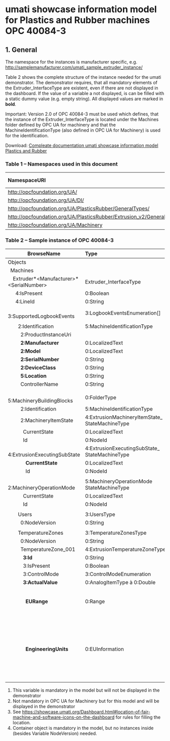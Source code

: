 # umati showcase information model for Plastics and Rubber machines OPC 40084-3

## 1. General

The namespace for the instances is manufacturer specific, e.g. <http://samplemanufacturer.com/umati_sample_extruder_instance/>

Table 2 shows the complete structure of the instance needed for the umati demonstrator. The demonstrator requires, that all mandatory elements of the Extruder_InterfaceType are existent, even if there are not displayed in the dashboard. If the value of a variable a not displayed, is can be filled with a static dummy value (e.g. empty string). All displayed values are marked in **bold**.

Important: Version 2.0 of OPC 40084-3 must be used which defines, that the instance of the Extruder_InterfaceType is located under the Machines folder defined by OPC UA for machinery and that the MachineIdentificationType (also defined in OPC UA for Machinery) is used for the identification.

Download: [Compleate documentation umati showcase information model Plastics and Rubber](https://github.com/umati/Showcase/tree/main/img/PlasticsRubber/PR_40084-3_PDF.pdf)

### Table 1 – Namespaces used in this document

| **NamespaceURI**                                                        | **Namespace Index** | **Example**              |
| :---------------------------------------------------------------------- | :------------------ | :----------------------- |
| <http://opcfoundation.org/UA/>                                          | 0                   | 0:NodeVersion            |
| <http://opcfoundation.org/UA/DI/>                                       | 2                   | 2:DeviceClass            |
| <http://opcfoundation.org/UA/PlasticsRubber/GeneralTypes/>              | 3                   | 3:MachineInformationType |
| <http://opcfoundation.org/UA/PlasticsRubber/Extrusion_v2/GeneralTypes/> | 4                   | 4:ExtrusionDeviceType    |
| <http://opcfoundation.org/UA/Machinery>                                 | 5                   | 5:Machines               |

### Table 2 – Sample instance of OPC 40084-3

<!-- textlint-disable -->

| **BrowseName**                                                   | **Type**                                            | **Example Value**                                                                                                                                                  | **Remarks** |
| ---------------------------------------------------------------- | :-------------------------------------------------- | :----------------------------------------------------------------------------------------------------------------------------------------------------------------- | :---------- |
| Objects                                                          |                                                     |                                                                                                                                                                    |             |
| &ensp;Machines                                                   |                                                     |                                                                                                                                                                    |             |
| &ensp;&ensp;Extruder*&lt;Manufacturer>*&lt;SerialNumber>         | Extruder_InterfaceType                              |                                                                                                                                                                    |             |
| &ensp;&ensp;&ensp;4:IsPresent                                    | 0:Boolean                                           | true                                                                                                                                                               | 1)          |
| &ensp;&ensp;&ensp;4:LineId                                       | 0:String                                            | “Foil line 1”                                                                                                                                                      | 1)          |
| &ensp;&ensp;&ensp;3:SupportedLogbookEvents                       | 3:LogbookEventsEnumeration[]                        | _empty array / NULL_                                                                                                                                               | 1)          |
|                                                                  |                                                     |                                                                                                                                                                    |             |
| &ensp;&ensp;&ensp;&ensp;2:Identification                         | 5:MachineIdentificationType                         |                                                                                                                                                                    |             |
| &ensp;&ensp;&ensp;&ensp;&ensp;2:ProductInstanceUri               |                                                     | “<https://samplemanufacturer.com/Extruder987>”                                                                                                                     | 1)          |
| &ensp;&ensp;&ensp;&ensp;&ensp;**2:Manufacturer**                 | 0:LocalizedText                                     | “Sample Manufacturer”                                                                                                                                              |             |
| &ensp;&ensp;&ensp;&ensp;&ensp;**2:Model**                        | 0:LocalizedText                                     | “Extruder 3000”                                                                                                                                                    | 2)          |
| &ensp;&ensp;&ensp;&ensp;&ensp;**2:SerialNumber**                 | 0:String                                            | “987”                                                                                                                                                              |             |
| &ensp;&ensp;&ensp;&ensp;&ensp;**2:DeviceClass**                  | 0:String                                            | “Extruder”                                                                                                                                                         |             |
| &ensp;&ensp;&ensp;&ensp;&ensp;**5:Location**                     | 0:String                                            | “K 14 F42/N 51.260407 E 6.744588”                                                                                                                                  | 2), 3)      |
| &ensp;&ensp;&ensp;&ensp;&ensp;ControllerName                     | 0:String                                            | “My Controller”                                                                                                                                                    | 1)          |
|                                                                  |                                                     |                                                                                                                                                                    |             |
| &ensp;&ensp;&ensp;&ensp;5:MachineryBuildingBlocks                | 0:FolderType                                        |                                                                                                                                                                    |             |
| &ensp;&ensp;&ensp;&ensp;&ensp;2:Identification                   | 5:MachineIdentificationType                         | Reference to the instance _Identification_ above                                                                                                                   |             |
| &ensp;&ensp;&ensp;&ensp;&ensp;2:MachineryItemState               | 4:ExtrusionMachineryItemState\_<br>StateMachineType |                                                                                                                                                                    |             |
| &ensp;&ensp;&ensp;&ensp;&ensp;&ensp;CurrentState                 | 0:LocalizedText                                     | “Executing”                                                                                                                                                        |             |
| &ensp;&ensp;&ensp;&ensp;&ensp;&ensp;Id                           | 0:NodeId                                            | ns=4;i=5092                                                                                                                                                        | 1)          |
| &ensp;&ensp;&ensp;&ensp;&ensp;&ensp;4:ExtrusionExecutingSubState | 4:ExtrusionExecutingSubState\_<br>StateMachineType  |                                                                                                                                                                    | 1)          |
| &ensp;&ensp;&ensp;&ensp;&ensp;&ensp;&ensp;**CurrentState**       | 0:LocalizedText                                     | “ControlledRun”                                                                                                                                                    | 1)          |
| &ensp;&ensp;&ensp;&ensp;&ensp;&ensp;&ensp;Id                     | 0:NodeId                                            | ns=4;i=5070                                                                                                                                                        | 1)          |
|                                                                  |                                                     |                                                                                                                                                                    |             |
| &ensp;&ensp;&ensp;&ensp;&ensp;2:MachineryOperationMode           | 5:MachineryOperationMode<br>StateMachineType        |                                                                                                                                                                    |             |
| &ensp;&ensp;&ensp;&ensp;&ensp;&ensp;CurrentState                 | 0:LocalizedText                                     | “Processing”                                                                                                                                                       |             |
| &ensp;&ensp;&ensp;&ensp;&ensp;&ensp;Id                           | 0:NodeId                                            | ns=5;i=5026                                                                                                                                                        |             |
|                                                                  |                                                     |                                                                                                                                                                    |             |
| &ensp;&ensp;&ensp;&ensp;Users                                    | 3:UsersType                                         |                                                                                                                                                                    | 1), 4)      |
| &ensp;&ensp;&ensp;&ensp;&ensp;0:NodeVersion                      | 0:String                                            | “1”                                                                                                                                                                | 1)          |
|                                                                  |                                                     |                                                                                                                                                                    |             |
| &ensp;&ensp;&ensp;&ensp;TemperatureZones                         | 3:TemperatureZonesType                              |                                                                                                                                                                    |             |
| &ensp;&ensp;&ensp;&ensp;&ensp;0:NodeVersion                      | 0:String                                            | “1”                                                                                                                                                                | 1)          |
| &ensp;&ensp;&ensp;&ensp;&ensp;TemperatureZone_001                | 4:ExtrusionTemperatureZoneType                      |                                                                                                                                                                    |             |
| &ensp;&ensp;&ensp;&ensp;&ensp;&ensp;**3:Id**                     | 0:String                                            | “Temperature Zone 1”                                                                                                                                               | 1)          |
| &ensp;&ensp;&ensp;&ensp;&ensp;&ensp;3:IsPresent                  | 0:Boolean                                           | true                                                                                                                                                               | 1)          |
| &ensp;&ensp;&ensp;&ensp;&ensp;&ensp;3:ControlMode                | 3:ControlModeEnumeration                            | 2 (= AUTOMATIC)                                                                                                                                                    | 1)          |
| &ensp;&ensp;&ensp;&ensp;&ensp;&ensp;**3:ActualValue**            | 0:AnalogItemType à 0:Double                         | 120.5                                                                                                                                                              |             |
| &ensp;&ensp;&ensp;&ensp;&ensp;&ensp;&ensp;**EURange**            | 0:Range                                             | <p>Low: 0</p><p>High: 200</p>                                                                                                                                      | 1)          |
| &ensp;&ensp;&ensp;&ensp;&ensp;&ensp;&ensp;**EngineeringUnits**   | 0:EUInformation                                     | <p>namespaceUri: “<http://www.opcfoundation.org/UA/><br>units/un/cefact”</p><p>unitId: 4408652</p><p>**displayName: “°C”**</p><p>description: “degree Celsius”</p> |             |

<!-- textlint-enable -->

1. This variable is mandatory in the model but will not be displayed in the demonstrator
2. Not mandatory in OPC UA for Machinery but for this model and will be displayed in the demonstrator
3. See <https://showcase.umati.org/Dashboard.html#location-of-fair-machine-and-software-icons-on-the-dashboard> for rules for filling the location.
4. Container object is mandatory in the model, but no instances inside (besides Variable NodeVersion) needed.
